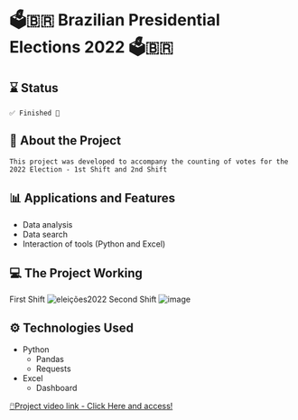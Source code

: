 #  🗳️🇧🇷 Brazilian Presidential Elections 2022 🗳️🇧🇷
## ⌛ Status
    ✅ Finished 🎉
## 📄 About the Project
    This project was developed to accompany the counting of votes for the 2022 Election - 1st Shift and 2nd Shift 
## 📊 Applications and Features
- Data analysis
- Data search
- Interaction of tools (Python and Excel)
## 💻 The Project Working
First Shift
![eleições2022](https://user-images.githubusercontent.com/91624923/193481962-382119db-d9da-4d8e-b12d-86d8892625b8.png)
Second Shift
![image](https://user-images.githubusercontent.com/91624923/210608827-a1918e15-eb30-417f-abc2-fffa216a31da.png)

## ⚙ Technologies Used
- Python
  - Pandas
  - Requests
- Excel
  - Dashboard

<a href="https://www.linkedin.com/posts/luis-fernando-m-bezerra-37b175b0_eleiaexaeto2022-election2022-python-activity-6982486113776996352-ul-5?utm_source=share&utm_medium=member_desktop">🖱️Project video link - Click Here and access!</a>
